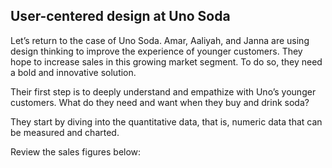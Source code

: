 ## User-centered design at Uno Soda

Let’s return to the case of Uno Soda. Amar, Aaliyah, and Janna are using design thinking to improve the experience of younger customers. They hope to increase sales in this growing market segment. To do so, they need a bold and innovative solution.

Their first step is to deeply understand and empathize with Uno’s younger customers. What do they need and want when they buy and drink soda?

They start by diving into the quantitative data, that is, numeric data that can be measured and charted.

Review the sales figures below:
